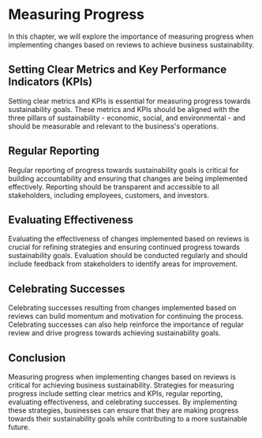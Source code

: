 Measuring Progress
====================================================================

In this chapter, we will explore the importance of measuring progress when implementing changes based on reviews to achieve business sustainability.

Setting Clear Metrics and Key Performance Indicators (KPIs)
-----------------------------------------------------------

Setting clear metrics and KPIs is essential for measuring progress towards sustainability goals. These metrics and KPIs should be aligned with the three pillars of sustainability - economic, social, and environmental - and should be measurable and relevant to the business's operations.

Regular Reporting
-----------------

Regular reporting of progress towards sustainability goals is critical for building accountability and ensuring that changes are being implemented effectively. Reporting should be transparent and accessible to all stakeholders, including employees, customers, and investors.

Evaluating Effectiveness
------------------------

Evaluating the effectiveness of changes implemented based on reviews is crucial for refining strategies and ensuring continued progress towards sustainability goals. Evaluation should be conducted regularly and should include feedback from stakeholders to identify areas for improvement.

Celebrating Successes
---------------------

Celebrating successes resulting from changes implemented based on reviews can build momentum and motivation for continuing the process. Celebrating successes can also help reinforce the importance of regular review and drive progress towards achieving sustainability goals.

Conclusion
----------

Measuring progress when implementing changes based on reviews is critical for achieving business sustainability. Strategies for measuring progress include setting clear metrics and KPIs, regular reporting, evaluating effectiveness, and celebrating successes. By implementing these strategies, businesses can ensure that they are making progress towards their sustainability goals while contributing to a more sustainable future.


